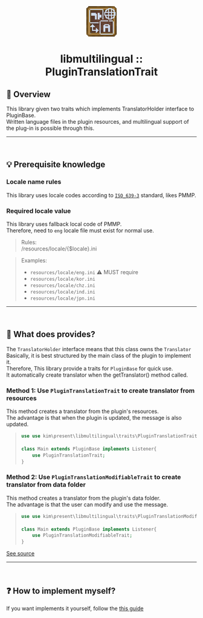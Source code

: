 <div align="center">
  <a href="https://github.com/presentkim-pm/libmultilingual" target="_blank">
    <img src="https://raw.githubusercontent.com/presentkim-pm/libmultilingual/main/assets/icon.png" alt="Logo" width="80" height="80"/>
  </a>
  <h1>libmultilingual :: PluginTranslationTrait</h1>
</div>

## :tada: Overview
This library given two traits which implements TranslatorHolder interface to PluginBase.  
Written language files in the plugin resources, and multilingual support of the plug-in is possible through this.  

-----
<br/>

## :bulb: Prerequisite knowledge
### Locale name rules
This library uses locale codes according to [`ISO_639-3`](https://en.wikipedia.org/wiki/ISO_639-3) standard, likes PMMP.  

### Required locale value
This library uses fallback local code of PMMP.  
Therefore, need to `eng` locale file must exist for normal use.

> Rules:  
> /resources/locale/{$locale}.ini  


> Examples:
> - `resources/locale/eng.ini` :warning: MUST require
> - `resources/locale/kor.ini`
> - `resources/locale/chz.ini`
> - `resources/locale/ind.ini`
> - `resources/locale/jpn.ini`

-----
<br/>

## :book: What does provides?
The `TranslatorHolder` interface means that this class owns the `Translator`  
Basically, it is best structured by the main class of the plugin to implement it.  
Therefore, This library provide a traits for `PluginBase` for quick use.  
It automatically create translator when the getTranslator() method called.

### Method 1: Use `PluginTranslationTrait` to create translator from resources
This method creates a translator from the plugin's resources.  
The advantage is that when the plugin is updated, the message is also updated.  

> ```php
> use use kim\present\libmultilingual\traits\PluginTranslationTrait;
> 
> class Main extends PluginBase implements Listener{  
>     use PluginTranslationTrait;  
> }  
> ```   

### Method 2: Use `PluginTranslationModifiableTrait` to create translator from data folder
This method creates a translator from the plugin's data folder.  
The advantage is that the user can modify and use the message.  

> ```php
> use use kim\present\libmultilingual\traits\PluginTranslationModifiableTrait;
> 
> class Main extends PluginBase implements Listener{  
>     use PluginTranslationModifiableTrait;  
> }  
> ```   

[See source](https://github.com/presentkim-pm/libmultilingual/blob/main/src/kim/present/libmultilingual/traits/TranslatorHolderTrait.php)


-----
<br/>

## :question:  How to implement myself?
If you want implements it yourself, follow the [this guide](https://github.com/presentkim-pm/libmultilingual/blob/main/docs/plugin-translation-self.md)